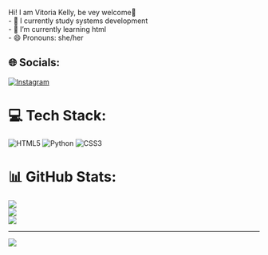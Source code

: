Hi! I am Vitoria Kelly, be vey welcome👋<br>- 🔭 I currently study systems development<br>- 🌱 I’m currently learning html<br>- 😄 Pronouns: she/her


## 🌐 Socials:
[![Instagram](https://img.shields.io/badge/Instagram-%23E4405F.svg?logo=Instagram&logoColor=white)](https://instagram.com/ig.kellypaiva) 

# 💻 Tech Stack:
![HTML5](https://img.shields.io/badge/html5-%23E34F26.svg?style=for-the-badge&logo=html5&logoColor=white) ![Python](https://img.shields.io/badge/python-3670A0?style=for-the-badge&logo=python&logoColor=ffdd54) ![CSS3](https://img.shields.io/badge/css3-%231572B6.svg?style=for-the-badge&logo=css3&logoColor=white)
# 📊 GitHub Stats:
![](https://github-readme-stats.vercel.app/api?username=Kellyvitoriap&theme=dark&hide_border=false&include_all_commits=false&count_private=false)<br/>
![](https://github-readme-streak-stats.herokuapp.com/?user=Kellyvitoriap&theme=dark&hide_border=false)<br/>
![](https://github-readme-stats.vercel.app/api/top-langs/?username=Kellyvitoriap&theme=dark&hide_border=false&include_all_commits=false&count_private=false&layout=compact)

---
[![](https://visitcount.itsvg.in/api?id=Kellyvitoriap&icon=0&color=0)](https://visitcount.itsvg.in)

<!-- Proudly created with GPRM ( https://gprm.itsvg.in ) -->
